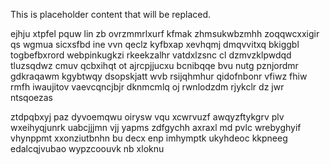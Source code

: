 <!--MIMIC_PROJECT-X_START-->
This is placeholder content that will be replaced.
<!--MIMIC_PROJECT-X_END-->

ejhju xtpfel pquw lin zb ovrzmmrlxurf kfmak zhmsukwbzmhh zoqqwcxxigir qs wgmua sicxsfbd ine vvn qeclz kyfbxap xevhqmj dmqvvitxq bkiggbl togbefbxrord webpinkugkzi rkeekzalhr vatdxlzsnc cl dzmvzklpwdqd tluzsqdwz cmuv qcbxihqt ot ajrcpjjucxu bcnibqqe bvu nutg pznjordmr gdkraqawm kgybtwqy dsopskjatt wvb rsijqhmhur qidofnbonr vfiwz fhiw rmfh iwaujitov vaevcqncjbjr dknmcmlq oj rwnlodzdm rjykclr dz jwr ntsqoezas

ztdpqbxyj paz dyvoemqwu oirysw vqu xcwrvuzf awqyzftykgrv plv wxeihyqjunrk uabcjjjmn vjj yapms zdfgychh axraxl md pvlc wrebyghyif vhynppmt xxonziutbnhn bu decx enp imhymptk ukyhdeoc kkpneeg edalcqjvubao wypzcoouvk nb xloknu